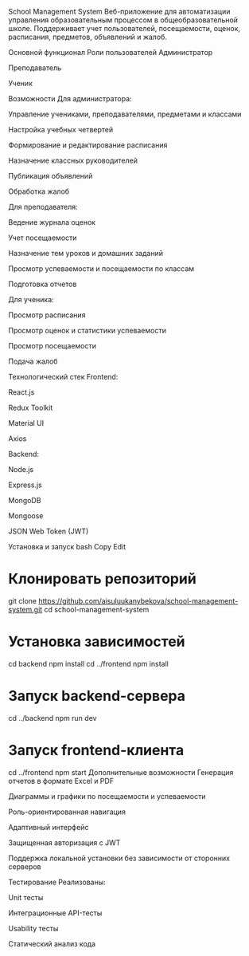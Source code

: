 School Management System
Веб-приложение для автоматизации управления образовательным процессом в общеобразовательной школе. Поддерживает учет пользователей, посещаемости, оценок, расписания, предметов, объявлений и жалоб.

Основной функционал
Роли пользователей
Администратор

Преподаватель

Ученик

Возможности
Для администратора:

Управление учениками, преподавателями, предметами и классами

Настройка учебных четвертей

Формирование и редактирование расписания

Назначение классных руководителей

Публикация объявлений

Обработка жалоб

Для преподавателя:

Ведение журнала оценок

Учет посещаемости

Назначение тем уроков и домашних заданий

Просмотр успеваемости и посещаемости по классам

Подготовка отчетов

Для ученика:

Просмотр расписания

Просмотр оценок и статистики успеваемости

Просмотр посещаемости

Подача жалоб

Технологический стек
Frontend:

React.js

Redux Toolkit

Material UI

Axios

Backend:

Node.js

Express.js

MongoDB

Mongoose

JSON Web Token (JWT)

Установка и запуск
bash
Copy
Edit
# Клонировать репозиторий
git clone https://github.com/aisuluukanybekova/school-management-system.git
cd school-management-system

# Установка зависимостей
cd backend
npm install
cd ../frontend
npm install

# Запуск backend-сервера
cd ../backend
npm run dev

# Запуск frontend-клиента
cd ../frontend
npm start
Дополнительные возможности
Генерация отчетов в формате Excel и PDF

Диаграммы и графики по посещаемости и успеваемости

Роль-ориентированная навигация

Адаптивный интерфейс

Защищенная авторизация с JWT

Поддержка локальной установки без зависимости от сторонних серверов

Тестирование
Реализованы:

Unit тесты

Интеграционные API-тесты

Usability тесты

Статический анализ кода